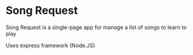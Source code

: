 Song Request
============

Song Request is a single-page app for manage a list of songs to learn to play

Uses express framework (Node.JS)
